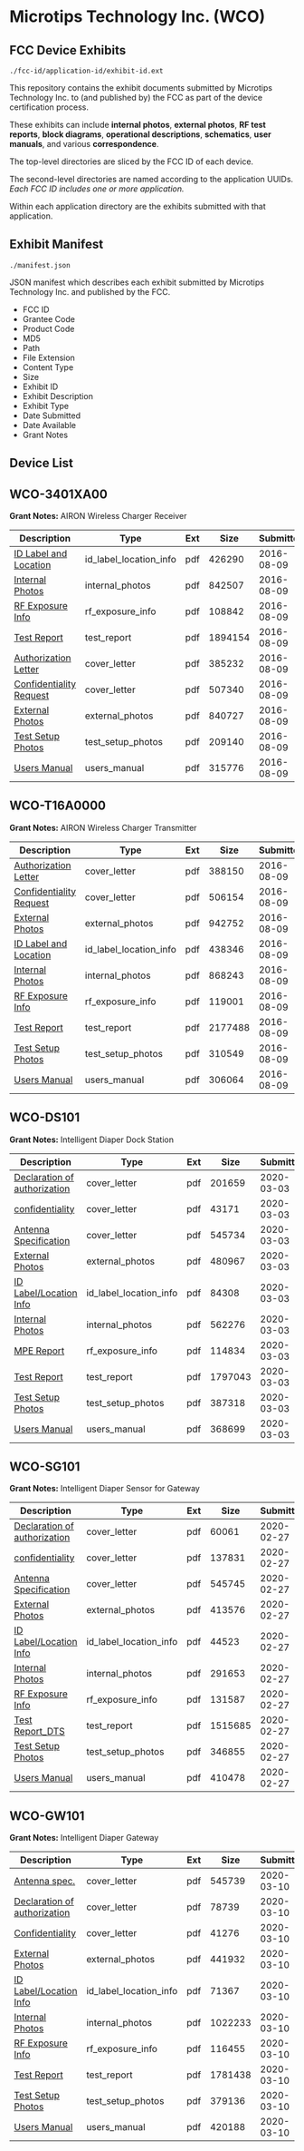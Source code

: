 # Microtips Technology Inc. (WCO)
## FCC Device Exhibits

```
./fcc-id/application-id/exhibit-id.ext
```

This repository contains the exhibit documents submitted by Microtips Technology Inc. to (and published by) the FCC as part of the device certification process.

These exhibits can include **internal photos**, **external photos**, **RF test reports**, **block diagrams**, **operational descriptions**, **schematics**, **user manuals**, and various **correspondence**.

The top-level directories are sliced by the FCC ID of each device.

The second-level directories are named according to the application UUIDs. *Each FCC ID includes one or more application.*

Within each application directory are the exhibits submitted with that application. 

## Exhibit Manifest

```
./manifest.json
```

JSON manifest which describes each exhibit submitted by Microtips Technology Inc. and published by the FCC.

- FCC ID
- Grantee Code
- Product Code
- MD5
- Path
- File Extension
- Content Type
- Size
- Exhibit ID
- Exhibit Description
- Exhibit Type
- Date Submitted
- Date Available
- Grant Notes

## Device List
## WCO-3401XA00
**Grant Notes:** AIRON Wireless Charger Receiver

| Description | Type | Ext | Size | Submitted | Available |
| ----------- | ---- | --- | ---- | --------- | --------- |
| [ID Label and Location](WCO-3401XA00/1fb209efaacdcf4230ed186a03ee74cb/3092506.pdf) | id_label_location_info | pdf | 426290 | 2016-08-09 | 2016-08-09 |
| [Internal Photos](WCO-3401XA00/1fb209efaacdcf4230ed186a03ee74cb/3092507.pdf) | internal_photos | pdf | 842507 | 2016-08-09 | 2016-08-09 |
| [RF Exposure Info](WCO-3401XA00/1fb209efaacdcf4230ed186a03ee74cb/3092509.pdf) | rf_exposure_info | pdf | 108842 | 2016-08-09 | 2016-08-09 |
| [Test Report](WCO-3401XA00/1fb209efaacdcf4230ed186a03ee74cb/3092511.pdf) | test_report | pdf | 1894154 | 2016-08-09 | 2016-08-09 |
| [Authorization Letter](WCO-3401XA00/1fb209efaacdcf4230ed186a03ee74cb/3092502.pdf) | cover_letter | pdf | 385232 | 2016-08-09 | 2016-08-09 |
| [Confidentiality Request](WCO-3401XA00/1fb209efaacdcf4230ed186a03ee74cb/3092503.pdf) | cover_letter | pdf | 507340 | 2016-08-09 | 2016-08-09 |
| [External Photos](WCO-3401XA00/1fb209efaacdcf4230ed186a03ee74cb/3092505.pdf) | external_photos | pdf | 840727 | 2016-08-09 | 2016-08-09 |
| [Test Setup Photos](WCO-3401XA00/1fb209efaacdcf4230ed186a03ee74cb/3092512.pdf) | test_setup_photos | pdf | 209140 | 2016-08-09 | 2016-08-09 |
| [Users Manual](WCO-3401XA00/1fb209efaacdcf4230ed186a03ee74cb/3092513.pdf) | users_manual | pdf | 315776 | 2016-08-09 | 2016-08-09 |
## WCO-T16A0000
**Grant Notes:** AIRON Wireless Charger Transmitter

| Description | Type | Ext | Size | Submitted | Available |
| ----------- | ---- | --- | ---- | --------- | --------- |
| [Authorization Letter](WCO-T16A0000/4d31cc88daac765791d41cdfc1c7b866/3092601.pdf) | cover_letter | pdf | 388150 | 2016-08-09 | 2016-08-09 |
| [Confidentiality Request](WCO-T16A0000/4d31cc88daac765791d41cdfc1c7b866/3092602.pdf) | cover_letter | pdf | 506154 | 2016-08-09 | 2016-08-09 |
| [External Photos](WCO-T16A0000/4d31cc88daac765791d41cdfc1c7b866/3092604.pdf) | external_photos | pdf | 942752 | 2016-08-09 | 2016-08-09 |
| [ID Label and Location](WCO-T16A0000/4d31cc88daac765791d41cdfc1c7b866/3092605.pdf) | id_label_location_info | pdf | 438346 | 2016-08-09 | 2016-08-09 |
| [Internal Photos](WCO-T16A0000/4d31cc88daac765791d41cdfc1c7b866/3092606.pdf) | internal_photos | pdf | 868243 | 2016-08-09 | 2016-08-09 |
| [RF Exposure Info](WCO-T16A0000/4d31cc88daac765791d41cdfc1c7b866/3092609.pdf) | rf_exposure_info | pdf | 119001 | 2016-08-09 | 2016-08-09 |
| [Test Report](WCO-T16A0000/4d31cc88daac765791d41cdfc1c7b866/3092611.pdf) | test_report | pdf | 2177488 | 2016-08-09 | 2016-08-09 |
| [Test Setup Photos](WCO-T16A0000/4d31cc88daac765791d41cdfc1c7b866/3092612.pdf) | test_setup_photos | pdf | 310549 | 2016-08-09 | 2016-08-09 |
| [Users Manual](WCO-T16A0000/4d31cc88daac765791d41cdfc1c7b866/3092613.pdf) | users_manual | pdf | 306064 | 2016-08-09 | 2016-08-09 |
## WCO-DS101
**Grant Notes:** Intelligent Diaper Dock Station

| Description | Type | Ext | Size | Submitted | Available |
| ----------- | ---- | --- | ---- | --------- | --------- |
| [Declaration of authorization](WCO-DS101/52c813238622d8dd146a1c70a878e00e/4635305.pdf) | cover_letter | pdf | 201659 | 2020-03-03 | 2020-03-03 |
| [confidentiality](WCO-DS101/52c813238622d8dd146a1c70a878e00e/4635306.pdf) | cover_letter | pdf | 43171 | 2020-03-03 | 2020-03-03 |
| [Antenna Specification](WCO-DS101/52c813238622d8dd146a1c70a878e00e/4635309.pdf) | cover_letter | pdf | 545734 | 2020-03-03 | 2020-03-03 |
| [External Photos](WCO-DS101/52c813238622d8dd146a1c70a878e00e/4635313.pdf) | external_photos | pdf | 480967 | 2020-03-03 | 2020-03-03 |
| [ID Label/Location Info](WCO-DS101/52c813238622d8dd146a1c70a878e00e/4635315.pdf) | id_label_location_info | pdf | 84308 | 2020-03-03 | 2020-03-03 |
| [Internal Photos](WCO-DS101/52c813238622d8dd146a1c70a878e00e/4635314.pdf) | internal_photos | pdf | 562276 | 2020-03-03 | 2020-03-03 |
| [MPE Report](WCO-DS101/52c813238622d8dd146a1c70a878e00e/4635308.pdf) | rf_exposure_info | pdf | 114834 | 2020-03-03 | 2020-03-03 |
| [Test Report](WCO-DS101/52c813238622d8dd146a1c70a878e00e/4635307.pdf) | test_report | pdf | 1797043 | 2020-03-03 | 2020-03-03 |
| [Test Setup Photos](WCO-DS101/52c813238622d8dd146a1c70a878e00e/4635316.pdf) | test_setup_photos | pdf | 387318 | 2020-03-03 | 2020-03-03 |
| [Users Manual](WCO-DS101/52c813238622d8dd146a1c70a878e00e/4635317.pdf) | users_manual | pdf | 368699 | 2020-03-03 | 2020-03-03 |
## WCO-SG101
**Grant Notes:** Intelligent Diaper Sensor for Gateway

| Description | Type | Ext | Size | Submitted | Available |
| ----------- | ---- | --- | ---- | --------- | --------- |
| [Declaration of authorization](WCO-SG101/d53264d1b70a95b736a9f3e12831b5c8/4631636.pdf) | cover_letter | pdf | 60061 | 2020-02-27 | 2020-03-04 |
| [confidentiality](WCO-SG101/d53264d1b70a95b736a9f3e12831b5c8/4631637.pdf) | cover_letter | pdf | 137831 | 2020-02-27 | 2020-03-04 |
| [Antenna Specification](WCO-SG101/d53264d1b70a95b736a9f3e12831b5c8/4631646.pdf) | cover_letter | pdf | 545745 | 2020-02-27 | 2020-03-04 |
| [External Photos](WCO-SG101/d53264d1b70a95b736a9f3e12831b5c8/4631638.pdf) | external_photos | pdf | 413576 | 2020-02-27 | 2020-03-04 |
| [ID Label/Location Info](WCO-SG101/d53264d1b70a95b736a9f3e12831b5c8/4631640.pdf) | id_label_location_info | pdf | 44523 | 2020-02-27 | 2020-03-04 |
| [Internal Photos](WCO-SG101/d53264d1b70a95b736a9f3e12831b5c8/4631639.pdf) | internal_photos | pdf | 291653 | 2020-02-27 | 2020-03-04 |
| [RF Exposure Info](WCO-SG101/d53264d1b70a95b736a9f3e12831b5c8/4631648.pdf) | rf_exposure_info | pdf | 131587 | 2020-02-27 | 2020-03-04 |
| [Test Report_DTS](WCO-SG101/d53264d1b70a95b736a9f3e12831b5c8/4631647.pdf) | test_report | pdf | 1515685 | 2020-02-27 | 2020-03-04 |
| [Test Setup Photos](WCO-SG101/d53264d1b70a95b736a9f3e12831b5c8/4631641.pdf) | test_setup_photos | pdf | 346855 | 2020-02-27 | 2020-03-04 |
| [Users Manual](WCO-SG101/d53264d1b70a95b736a9f3e12831b5c8/4631642.pdf) | users_manual | pdf | 410478 | 2020-02-27 | 2020-03-04 |
## WCO-GW101
**Grant Notes:** Intelligent Diaper Gateway

| Description | Type | Ext | Size | Submitted | Available |
| ----------- | ---- | --- | ---- | --------- | --------- |
| [Antenna spec.](WCO-GW101/725f2a1386b69850dfc58eda441d6e0c/4643409.pdf) | cover_letter | pdf | 545739 | 2020-03-10 | 2020-03-11 |
| [Declaration of authorization](WCO-GW101/725f2a1386b69850dfc58eda441d6e0c/4643418.pdf) | cover_letter | pdf | 78739 | 2020-03-10 | 2020-03-11 |
| [Confidentiality](WCO-GW101/725f2a1386b69850dfc58eda441d6e0c/4643419.pdf) | cover_letter | pdf | 41276 | 2020-03-10 | 2020-03-11 |
| [External Photos](WCO-GW101/725f2a1386b69850dfc58eda441d6e0c/4643413.pdf) | external_photos | pdf | 441932 | 2020-03-10 | 2020-03-11 |
| [ID Label/Location Info](WCO-GW101/725f2a1386b69850dfc58eda441d6e0c/4643414.pdf) | id_label_location_info | pdf | 71367 | 2020-03-10 | 2020-03-11 |
| [Internal Photos](WCO-GW101/725f2a1386b69850dfc58eda441d6e0c/4643415.pdf) | internal_photos | pdf | 1022233 | 2020-03-10 | 2020-03-11 |
| [RF Exposure Info](WCO-GW101/725f2a1386b69850dfc58eda441d6e0c/4643421.pdf) | rf_exposure_info | pdf | 116455 | 2020-03-10 | 2020-03-11 |
| [Test Report](WCO-GW101/725f2a1386b69850dfc58eda441d6e0c/4643420.pdf) | test_report | pdf | 1781438 | 2020-03-10 | 2020-03-11 |
| [Test Setup Photos](WCO-GW101/725f2a1386b69850dfc58eda441d6e0c/4643416.pdf) | test_setup_photos | pdf | 379136 | 2020-03-10 | 2020-03-11 |
| [Users Manual](WCO-GW101/725f2a1386b69850dfc58eda441d6e0c/4643417.pdf) | users_manual | pdf | 420188 | 2020-03-10 | 2020-03-11 |
